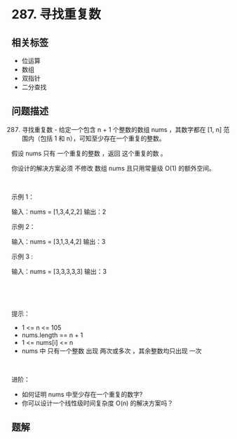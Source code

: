 
# 287. 寻找重复数

## 相关标签

- 位运算
- 数组
- 双指针
- 二分查找

## 问题描述 

287. 寻找重复数 - 给定一个包含 n + 1 个整数的数组 nums ，其数字都在 [1, n] 范围内（包括 1 和 n），可知至少存在一个重复的整数。

假设 nums 只有 一个重复的整数 ，返回 这个重复的数 。

你设计的解决方案必须 不修改 数组 nums 且只用常量级 O(1) 的额外空间。

 

示例 1：


输入：nums = [1,3,4,2,2]
输出：2


示例 2：


输入：nums = [3,1,3,4,2]
输出：3


示例 3 :


输入：nums = [3,3,3,3,3]
输出：3


 

 

提示：

 * 1 <= n <= 105
 * nums.length == n + 1
 * 1 <= nums[i] <= n
 * nums 中 只有一个整数 出现 两次或多次 ，其余整数均只出现 一次

 

进阶：

 * 如何证明 nums 中至少存在一个重复的数字?
 * 你可以设计一个线性级时间复杂度 O(n) 的解决方案吗？

## 题解


```ts

````